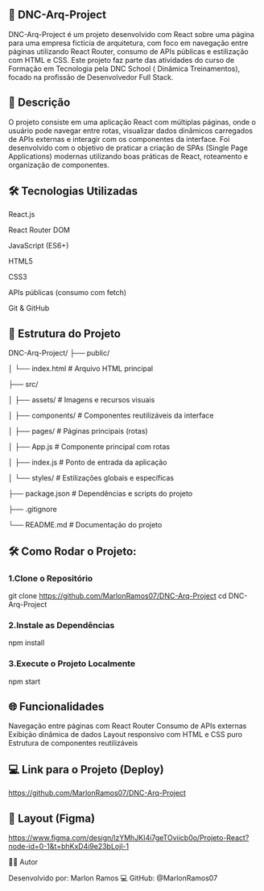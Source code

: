 ## 🚀 DNC-Arq-Project
DNC-Arq-Project é um projeto desenvolvido com React sobre uma página para uma empresa fictícia de arquitetura, com foco em navegação entre páginas utilizando React Router, consumo de APIs públicas e estilização com HTML e CSS. Este projeto faz parte das atividades do curso de Formação em Tecnologia pela DNC School ( Dinâmica Treinamentos), focado na profissão de Desenvolvedor Full Stack.

## 📌 Descrição
O projeto consiste em uma aplicação React com múltiplas páginas, onde o usuário pode navegar entre rotas, visualizar dados dinâmicos carregados de APIs externas e interagir com os componentes da interface. Foi desenvolvido com o objetivo de praticar a criação de SPAs (Single Page Applications) modernas utilizando boas práticas de React, roteamento e organização de componentes.

## 🛠️ Tecnologias Utilizadas
React.js

React Router DOM

JavaScript (ES6+)

HTML5

CSS3

APIs públicas (consumo com fetch)

Git & GitHub

## 📁 Estrutura do Projeto

DNC-Arq-Project/
├── public/

│   └── index.html             # Arquivo HTML principal

├── src/

│   ├── assets/                # Imagens e recursos visuais

│   ├── components/            # Componentes reutilizáveis da interface

│   ├── pages/                 # Páginas principais (rotas)

│   ├── App.js                 # Componente principal com rotas

│   ├── index.js               # Ponto de entrada da aplicação

│   └── styles/                # Estilizações globais e específicas

├── package.json               # Dependências e scripts do projeto

├── .gitignore

└── README.md                  # Documentação do projeto


## 🛠️ Como Rodar o Projeto: 

### 1.Clone o Repositório
git clone https://github.com/MarlonRamos07/DNC-Arq-Project 
cd DNC-Arq-Project

### 2.Instale as Dependências
npm install

### 3.Execute o Projeto Localmente
npm start

## 🌐 Funcionalidades

Navegação entre páginas com React Router
Consumo de APIs externas
Exibição dinâmica de dados
Layout responsivo com HTML e CSS puro
Estrutura de componentes reutilizáveis

## 💻 Link para o Projeto (Deploy)
https://github.com/MarlonRamos07/DNC-Arq-Project

## 🎨 Layout (Figma)
https://www.figma.com/design/lzYMhJKI4i7geTOviicb0o/Projeto-React?node-id=0-1&t=bhKxD4i9e23bLojl-1

👨‍🎓 Autor

Desenvolvido por:
Marlon Ramos
💻 GitHub: @MarlonRamos07








